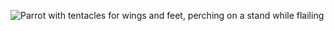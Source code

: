 ![Parrot with tentacles for wings and feet, perching on a stand while flailing ](https://media1.tenor.com/images/d63c6eca28e8e18a50700471054a2f29/tenor.gif?itemid=13230007)

